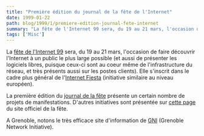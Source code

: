 ```yaml
---
title: "Première édition du journal de la fête de l'Internet"
date: 1999-01-22
path: blog/1999/1/premiere-edition-journal-fete-internet
summary: "La fête de l'Internet 99 sera, du 19 au 21 mars, l'occasion de faire découvrir l'Internet à un public le plus large possible (et aussi de présenter les logiciels libres, puisque ceux-ci sont au coeur même de l'infrastructure du réseau, et très présents aussi sur les postes clients)."
tags: ['Misc']
---
```


<P>
La <A HREF="http://www.fete-internet.fr/">fête de l'Internet 99</A>
sera, du 19 au 21 mars, l'occasion de faire découvrir l'Internet à un
public le plus large possible (et aussi de présenter les logiciels libres,
puisque ceux-ci sont au coeur même de l'infrastructure du réseau, et très
présents aussi sur les postes clients).  Elle s'inscrit dans le cadre plus
général de l'<A HREF="http://www.internet-fiesta.org/">Internet Fiesta</A>
(initiative similaire au niveau européen).
</P>

<P>
La première édition du <A HREF="http://www-leibniz.imag.fr/fete99/">journal de la fête</A> présente
un certain nombre de projets de manifestations. D'autres initiatives sont
présentée sur <A HREF="http://www.fete-internet.fr/initiative.htm">cette
page</A> du site officiel de la fête.
</P>

<P>
A Grenoble, notons le très efficace site d'information de <A HREF="http://www.gni.fr/FETE/accueil.html">GNI</A> (Grenoble Network
Initiative).
</P>


